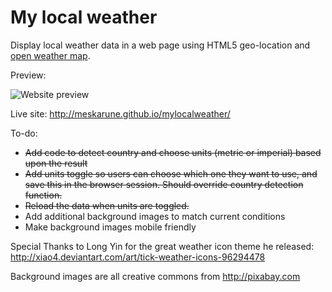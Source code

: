 My local weather
==============

Display local weather data in a web page using HTML5 geo-location and [open weather map](http://openweathermap.org/).

Preview:

![Website preview](https://raw.githubusercontent.com/meskarune/mylocalweather/gh-pages/mylocalweather.png)

Live site: http://meskarune.github.io/mylocalweather/

To-do:

* ~~Add code to detect country and choose units (metric or imperial) based upon
  the result~~
* ~~Add units toggle so users can choose which one they want to use, and save this
  in the browser session. Should override country detection function.~~
* ~~Reload the data when units are toggled.~~
* Add additional background images to match current conditions
* Make background images mobile friendly

Special Thanks to Long Yin for the great weather icon theme he released:
http://xiao4.deviantart.com/art/tick-weather-icons-96294478

Background images are all creative commons from http://pixabay.com

